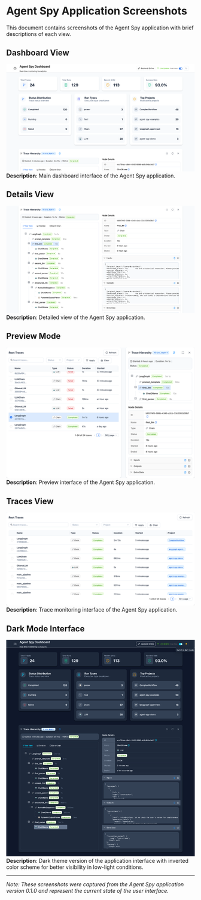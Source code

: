 # Agent Spy Application Screenshots

This document contains screenshots of the Agent Spy application with brief descriptions of each view.

## Dashboard View

![Dashboard](img/Dashboard.png)
**Description**: Main dashboard interface of the Agent Spy application.

## Details View

![Details View](img/DetailsView.png)
**Description**: Detailed view of the Agent Spy application.

## Preview Mode

![Preview](img/Preview.png)
**Description**: Preview interface of the Agent Spy application.

## Traces View

![Traces](img/Traces.png)
**Description**: Trace monitoring interface of the Agent Spy application.

## Dark Mode Interface

![Dark Mode](img/DarkMode.png)
**Description**: Dark theme version of the application interface with inverted color scheme for better visibility in low-light conditions.

---

_Note: These screenshots were captured from the Agent Spy application version 0.1.0 and represent the current state of the user interface._
